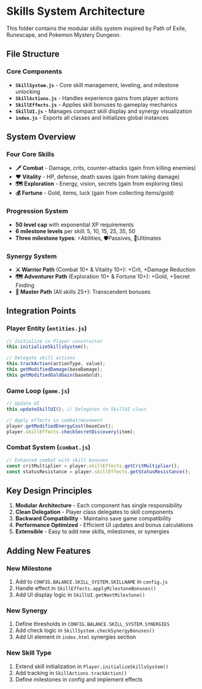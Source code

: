 # Skills System Architecture

This folder contains the modular skills system inspired by Path of Exile, Runescape, and Pokemon Mystery Dungeon.

## File Structure

### Core Components

- **`SkillSystem.js`** - Core skill management, leveling, and milestone unlocking
- **`SkillActions.js`** - Handles experience gains from player actions  
- **`SkillEffects.js`** - Applies skill bonuses to gameplay mechanics
- **`SkillUI.js`** - Manages compact skill display and synergy visualization
- **`index.js`** - Exports all classes and initializes global instances

## System Overview

### Four Core Skills
- **🗡️ Combat** - Damage, crits, counter-attacks (gain from killing enemies)
- **❤️ Vitality** - HP, defense, death saves (gain from taking damage)  
- **🗺️ Exploration** - Energy, vision, secrets (gain from exploring tiles)
- **💰 Fortune** - Gold, items, luck (gain from collecting items/gold)

### Progression System
- **50 level cap** with exponential XP requirements
- **6 milestone levels** per skill: 5, 10, 15, 25, 35, 50
- **Three milestone types**: ⚡Abilities, 🛡️Passives, 🌟Ultimates

### Synergy System
- **⚔️ Warrior Path** (Combat 10+ & Vitality 10+): +Crit, +Damage Reduction
- **🗺️ Adventurer Path** (Exploration 10+ & Fortune 10+): +Gold, +Secret Finding  
- **👑 Master Path** (All skills 25+): Transcendent bonuses

## Integration Points

### Player Entity (`entities.js`)
```javascript
// Initialize in Player constructor
this.initializeSkillsSystem();

// Delegate skill actions
this.trackAction(actionType, value);
this.getModifiedDamage(baseDamage);
this.getModifiedGoldGain(baseGold);
```

### Game Loop (`game.js`)  
```javascript
// Update UI
this.updateSkillUI(); // Delegates to SkillUI class

// Apply effects in combat/movement
player.getModifiedEnergyCost(baseCost);
player.skillEffects.checkSecretDiscovery(item);
```

### Combat System (`combat.js`)
```javascript
// Enhanced combat with skill bonuses
const critMultiplier = player.skillEffects.getCritMultiplier();
const statusResistance = player.skillEffects.getStatusResistance();
```

## Key Design Principles

1. **Modular Architecture** - Each component has single responsibility
2. **Clean Delegation** - Player class delegates to skill components  
3. **Backward Compatibility** - Maintains save game compatibility
4. **Performance Optimized** - Efficient UI updates and bonus calculations
5. **Extensible** - Easy to add new skills, milestones, or synergies

## Adding New Features

### New Milestone
1. Add to `CONFIG.BALANCE.SKILL_SYSTEM.SKILLNAME` in `config.js`
2. Handle effect in `SkillEffects.applyMilestoneBonuses()`
3. Add UI display logic in `SkillUI.getNextMilestone()`

### New Synergy  
1. Define thresholds in `CONFIG.BALANCE.SKILL_SYSTEM.SYNERGIES`
2. Add check logic in `SkillSystem.checkSynergyBonuses()`
3. Add UI element in `index.html` synergies section

### New Skill Type
1. Extend skill initialization in `Player.initializeSkillsSystem()`
2. Add tracking in `SkillActions.trackAction()`
3. Define milestones in config and implement effects